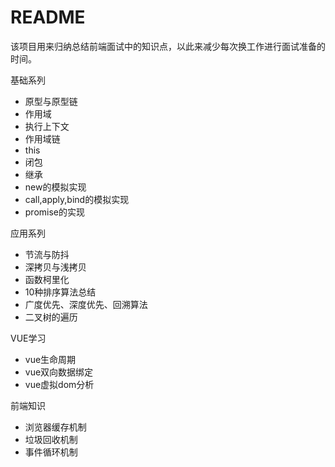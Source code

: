 README
===========================
该项目用来归纳总结前端面试中的知识点，以此来减少每次换工作进行面试准备的时间。

基础系列

* 原型与原型链  
* 作用域  
* 执行上下文  
* 作用域链  
* this
* 闭包
* 继承
* new的模拟实现
* call,apply,bind的模拟实现
* promise的实现

应用系列

* 节流与防抖
* 深拷贝与浅拷贝
* 函数柯里化
* 10种排序算法总结
* 广度优先、深度优先、回溯算法
* 二叉树的遍历

VUE学习
* vue生命周期
* vue双向数据绑定
* vue虚拟dom分析

前端知识

* 浏览器缓存机制
* 垃圾回收机制
* 事件循环机制





